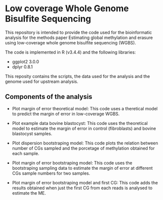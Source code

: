 # Low coverage Whole Genome Bisulfite Sequencing

This repository is intended to provide the code used for the bioinformatic analysis for the methods paper Estimating global methylation and erasure using low-coverage whole genome bisulfite sequencing (WGBS).

The code is implemented in R (v3.4.4) and the following libraries:
- ggplot2 3.0.0
- dplyr 0.8.1

This reposity contains the scripts, the data used for the analysis and the genome used for upstream analysis.

## Components of the analysis

- Plot margin of error theoretical model:
This code uses a theretical model to predict the margin of error in low-coverage WGBS.

- Plot example data bovine blastocyst:
This code uses the theoretical model to estimate the margin of error in control (fibroblasts) and bovine blastocyst samples.

- Plot dispersion bootstraping model:
This code plots the relation between number of CGs sampled and the porcetage of methylation obtained for each sample.

- Plot margin of error bootstraping model:
This code uses the bootstraping sampling data to estimate the margin of error at different CGs sample numbers for two samples.

- Plot margin of error bootstraping model and first CG:
This code adds the results obtained when just the first CG from each reads is analysed to estimate the ME.